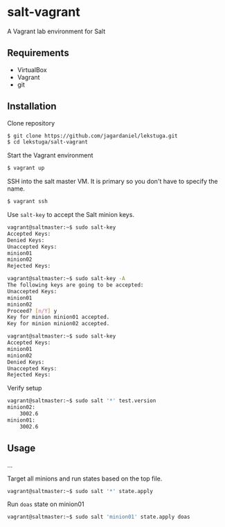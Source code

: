 # salt-vagrant
A Vagrant lab environment for Salt

## Requirements
- VirtualBox
- Vagrant
- git

## Installation
Clone repository
```bash
$ git clone https://github.com/jagardaniel/lekstuga.git
$ cd lekstuga/salt-vagrant
```

Start the Vagrant environment
```bash
$ vagrant up
```

SSH into the salt master VM. It is primary so you don't have to specify the name.
```bash
$ vagrant ssh
```

Use `salt-key` to accept the Salt minion keys.
```bash
vagrant@saltmaster:~$ sudo salt-key
Accepted Keys:
Denied Keys:
Unaccepted Keys:
minion01
minion02
Rejected Keys:

vagrant@saltmaster:~$ sudo salt-key -A
The following keys are going to be accepted:
Unaccepted Keys:
minion01
minion02
Proceed? [n/Y] y
Key for minion minion01 accepted.
Key for minion minion02 accepted.

vagrant@saltmaster:~$ sudo salt-key
Accepted Keys:
minion01
minion02
Denied Keys:
Unaccepted Keys:
Rejected Keys:
```

Verify setup
```bash
vagrant@saltmaster:~$ sudo salt '*' test.version
minion02:
    3002.6
minion01:
    3002.6
```

## Usage
...

Target all minions and run states based on the top file.

```bash
vagrant@saltmaster:~$ sudo salt '*' state.apply
```

Run `doas` state on minion01
```bash
vagrant@saltmaster:~$ sudo salt 'minion01' state.apply doas
```
